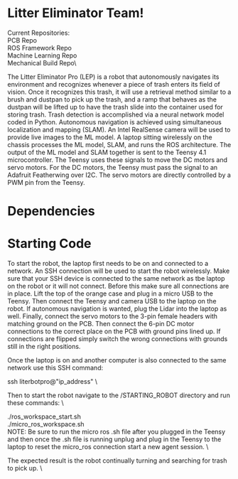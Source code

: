 # Litter Eliminator Team!

Current Repositories:\
PCB Repo\
ROS Framework Repo\
Machine Learning Repo\
Mechanical Build Repo\

The Litter Eliminator Pro (LEP) is a robot that autonomously navigates its environment and recognizes whenever a piece of trash enters its field of vision. Once it recognizes this trash, it will use a retrieval method similar to a brush and dustpan to pick up the trash, and a ramp that behaves as the dustpan will be lifted up to have the trash slide into the container used for storing trash. Trash detection is accomplished via a neural network model coded in Python. Autonomous navigation is achieved using simultaneous localization and mapping (SLAM). An Intel RealSense camera will be used to provide live images to the ML model. A laptop sitting wirelessly on the chassis processes the ML model, SLAM, and runs the ROS architecture. The output of the ML model and SLAM together is sent to the Teensy 4.1 microcontroller. The Teensy uses these signals to move the DC motors and servo motors. For the DC motors, the Teensy must pass the signal to an Adafruit Featherwing over I2C. The servo motors are directly controlled by a PWM pin from the Teensy.

# Dependencies
  
# Starting Code

To start the robot, the laptop first needs to be on and connected to a network. An SSH connection will be used to start the robot wirelessly. Make sure that your SSH device is connected to the same network as tbe laptop on the robot or it will not connect. Before this make sure all connections are in place. Lift the top of the orange case and plug in a micro USB to the Teensy. Then connect the Teensy and camera USB to the laptop on the robot. If autonomous navigation is wanted, plug the Lidar into the laptop as well. Finally, connect the servo motors to the 3-pin female headers with matching ground on the PCB. Then connect the 6-pin DC motor connections to the correct place on the PCB with ground pins lined up. If connections are flipped simply switch the wrong connections with grounds still in the right positions.

Once the laptop is on and another computer is also connected to the same network use this SSH command:

ssh literbotpro@"ip_address" \

Then to start the robot navigate to the /STARTING_ROBOT directory and run these commands: \

./ros_workspace_start.sh \
./micro_ros_workspace.sh \
NOTE: Be sure to run the micro ros .sh file after you plugged in the Teensy and then once the .sh file is running unplug and plug in the Teensy to the laptop to reset the micro_ros connection start a new agent session. \

The expected result is the robot continually turning and searching for trash to pick up. \



